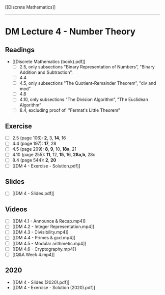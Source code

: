 [[Discrete Mathematics]]

---

# DM Lecture 4 - Number Theory

## Readings
- [[Discrete Mathematics (book).pdf]]
	- [ ] 2.5, only subsections "Binary Representation of Numbers”, "Binary Addition and Subtraction”.
    - [ ] 4.4
    - [ ] 4.5, only subsections "The Quotient-Remainder Theorem”, "div and mod”
    - [ ] 4.8
    - [ ] 4.10, only subsections "The Division Algorithm”, "The Euclidean Algorithm”
    - [ ] 8.4, excluding proof of  "Fermat's Little Theorem”
    
## Exercise
- [ ] 2.5 (page 106): **2**, 3, **14**, 16
- [ ] 4.4 (page 197): **17**, 28
- [ ] 4.5 (page 209): **8**, **9**, 10, **18a**, 21
- [ ] 4.10 (page 255): **11**, 12, **15**, 16, **28a,b**, 28c
- [ ] 8.4 (page 544): **2**, **20**
- [ ] [[DM 4 - Exercise - Solution.pdf]]

## Slides
- [ ] [[DM 4 - Slides.pdf]]

## Videos
- [ ] [[DM 4.1 - Announce & Recap.mp4]]
- [ ] [[DM 4.2 - Integer Representation.mp4]]
- [ ] [[DM 4.3 - Divisibility.mp4]]
- [ ] [[DM 4.4 - Primes & gcd.mp4]]
- [ ] [[DM 4.5 - Modular arithmetic.mp4]]
- [ ] [[DM 4.6 - Cryptography.mp4]]
- [ ] [[Q&A Week 4.mp4]]

## 2020
- [[DM 4 - Slides (2020).pdf]]
- [[DM 4 - Exercise - Solution (2020).pdf]]
